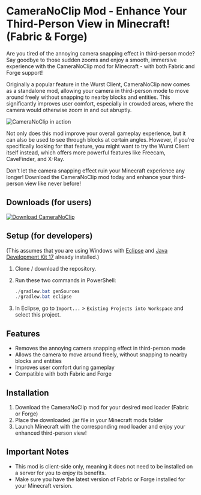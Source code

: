 # CameraNoClip Mod - Enhance Your Third-Person View in Minecraft! (Fabric & Forge)

Are you tired of the annoying camera snapping effect in third-person mode? Say goodbye to those sudden zooms and enjoy a smooth, immersive experience with the CameraNoClip mod for Minecraft - with both Fabric and Forge support!

Originally a popular feature in the Wurst Client, CameraNoClip now comes as a standalone mod, allowing your camera in third-person mode to move around freely without snapping to nearby blocks and entities. This significantly improves user comfort, especially in crowded areas, where the camera would otherwise zoom in and out abruptly.

![CameraNoClip in action](https://user-images.githubusercontent.com/10100202/234970979-40c2db39-acaf-4c77-a150-73a55b7ef8e1.png)

Not only does this mod improve your overall gameplay experience, but it can also be used to see through blocks at certain angles. However, if you're specifically looking for that feature, you might want to try the Wurst Client itself instead, which offers more powerful features like Freecam, CaveFinder, and X-Ray.

Don't let the camera snapping effect ruin your Minecraft experience any longer! Download the CameraNoClip mod today and enhance your third-person view like never before!

## Downloads (for users)
[![Download CameraNoClip](https://user-images.githubusercontent.com/10100202/235197436-70c0f2a0-347a-4355-ae85-60e35ed29756.png)](https://www.wimods.net/cameranoclip/download/?utm_source=GitHub&utm_medium=CameraNoClip&utm_campaign=README.md&utm_content=Download+CameraNoClip)

## Setup (for developers)
(This assumes that you are using Windows with [Eclipse](https://www.eclipse.org/downloads/) and [Java Development Kit 17](https://adoptium.net/?variant=openjdk17&jvmVariant=hotspot) already installed.)

1. Clone / download the repository.

2. Run these two commands in PowerShell:

   ```powershell
   ./gradlew.bat genSources
   ./gradlew.bat eclipse
   ```

3. In Eclipse, go to `Import...` > `Existing Projects into Workspace` and select this project.

## Features
- Removes the annoying camera snapping effect in third-person mode
- Allows the camera to move around freely, without snapping to nearby blocks and entities
- Improves user comfort during gameplay
- Compatible with both Fabric and Forge

## Installation
1. Download the CameraNoClip mod for your desired mod loader (Fabric or Forge)
2. Place the downloaded .jar file in your Minecraft mods folder
3. Launch Minecraft with the corresponding mod loader and enjoy your enhanced third-person view!

## Important Notes
- This mod is client-side only, meaning it does not need to be installed on a server for you to enjoy its benefits.
- Make sure you have the latest version of Fabric or Forge installed for your Minecraft version.
